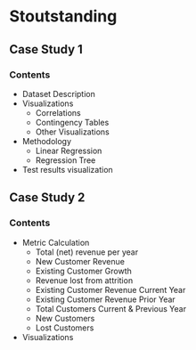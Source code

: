 # Stoutstanding


## Case Study 1

### Contents
* Dataset Description
* Visualizations
    * Correlations
    * Contingency Tables
    * Other Visualizations
* Methodology
    * Linear Regression
    * Regression Tree
* Test results visualization


## Case Study 2

### Contents

* Metric Calculation
   * Total (net) revenue per year
   * New Customer Revenue
   * Existing Customer Growth
   * Revenue lost from attrition
   * Existing Customer Revenue Current Year
   * Existing Customer Revenue Prior Year
   * Total Customers Current & Previous Year
   * New Customers
   * Lost Customers
* Visualizations

